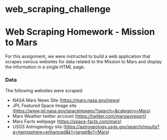 # web_scraping_challenge

# Web Scraping Homework - Mission to Mars


For this assignment, we were instructed to build a web application that scrapes various websites for data related to the Mission to Mars and display the information in a single HTML page. 


### Data

The following websites were scraped:

- NASA Mars News Site (https://mars.nasa.gov/news) 
- JPL Featured Space Image site (https://www.jpl.nasa.gov/spaceimages/?search=&category=Mars)
- Mars Weather twitter account (https://twitter.com/marswxreport)
- Mars Facts webpage (https://space-facts.com/mars)
- USGS Astrogeology site (https://astrogeology.usgs.gov/search/results?q=hemisphere+enhanced&k1=target&v1=Mars)






